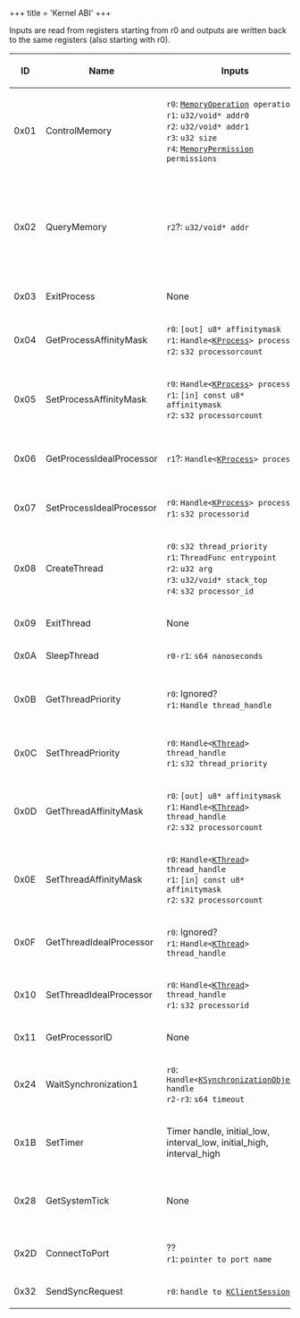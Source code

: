 +++
title = 'Kernel ABI'
+++

Inputs are read from registers starting from r0 and outputs are written
back to the same registers (also starting with r0).

<table>
<thead>
<tr class="header">
<th><p>ID</p></th>
<th><p>Name</p></th>
<th><p>Inputs</p></th>
<th><p>Outputs</p></th>
</tr>
</thead>
<tbody>
<tr class="odd">
<td><p>0x01</p></td>
<td><p>ControlMemory</p></td>
<td><p><code>r0</code>: <a href="Memory_Management#enum_MemoryOperation"
title="wikilink"><code>MemoryOperation</code></a><code> operation</code><br />
<code>r1</code>: <code>u32/void* addr0</code><br />
<code>r2</code>: <code>u32/void* addr1</code><br />
<code>r3</code>: <code>u32 size</code><br />
<code>r4</code>: <a href="Memory_Management#enum_MemoryPermission"
title="wikilink"><code>MemoryPermission</code></a><code> permissions</code></p></td>
<td><p><code>r0</code>: <code>Result</code><br />
<code>r1</code>: <code>u32/void* addr_out</code></p></td>
</tr>
<tr class="even">
<td><p>0x02</p></td>
<td><p>QueryMemory</p></td>
<td><p><code>r2</code>?: <code>u32/void* addr</code></p></td>
<td><p><code>r0</code>: <code>Result</code><br />
<code>r1</code>: <code>u32 base_process_virtual_address</code><br />
<code>r2</code>: <code>u32 size</code><br />
<code>r3</code>: <a href="Memory_Management#enum_MemoryPermission"
title="wikilink"><code>MemoryPermission</code></a><code> permission</code><br />
<code>r4</code>: <a href="Memory_Management#enum_MemoryState"
title="wikilink"><code>MemoryState</code></a><code> state</code><br />
<code>r5</code>: <a href="Memory_Management#enum_PageFlags"
title="wikilink"><code>PageFlags</code></a><code> page_flags</code></p></td>
</tr>
<tr class="odd">
<td><p>0x03</p></td>
<td><p>ExitProcess</p></td>
<td><p>None</p></td>
<td><p>None, doesn't return</p></td>
</tr>
<tr class="even">
<td><p>0x04</p></td>
<td><p>GetProcessAffinityMask</p></td>
<td><p><code>r0</code>: <code>[out] u8* affinitymask</code><br />
<code>r1</code>: <code>Handle&lt;</code><a href="KProcess"
title="wikilink"><code>KProcess</code></a><code>&gt; process</code><br />
<code>r2</code>: <code>s32 processorcount</code></p></td>
<td><p><code>r0</code>: <code>Result</code></p></td>
</tr>
<tr class="odd">
<td><p>0x05</p></td>
<td><p>SetProcessAffinityMask</p></td>
<td><p><code>r0</code>: <code>Handle&lt;</code><a href="KProcess"
title="wikilink"><code>KProcess</code></a><code>&gt; process</code><br />
<code>r1</code>: <code>[in] const u8* affinitymask</code><br />
<code>r2</code>: <code>s32 processorcount</code></p></td>
<td><p><code>r0</code>: <code>Result</code></p></td>
</tr>
<tr class="even">
<td><p>0x06</p></td>
<td><p>GetProcessIdealProcessor</p></td>
<td><p><code>r1</code>?: <code>Handle&lt;</code><a href="KProcess"
title="wikilink"><code>KProcess</code></a><code>&gt; process</code></p></td>
<td><p><code>r0</code>: <code>Result</code><br />
<code>r1</code>: <code>s32 processorid</code><br />
<code>r2</code>: Clobbered?</p></td>
</tr>
<tr class="odd">
<td><p>0x07</p></td>
<td><p>SetProcessIdealProcessor</p></td>
<td><p><code>r0</code>: <code>Handle&lt;</code><a href="KProcess"
title="wikilink"><code>KProcess</code></a><code>&gt; process</code><br />
<code>r1</code>: <code>s32 processorid</code></p></td>
<td><p><code>r0</code>: <code>Result</code><br />
</p></td>
</tr>
<tr class="even">
<td><p>0x08</p></td>
<td><p>CreateThread</p></td>
<td><p><code>r0</code>: <code>s32 thread_priority</code><br />
<code>r1</code>: <code>ThreadFunc entrypoint</code><br />
<code>r2</code>: <code>u32 arg</code><br />
<code>r3</code>: <code>u32/void* stack_top</code><br />
<code>r4</code>: <code>s32 processor_id</code></p></td>
<td><p><code>r0</code>: <code>Result</code><br />
<code>r1</code>: <code>Handle&lt;</code><a href="KThread"
title="wikilink"><code>KThread</code></a><code>&gt; thread_handle</code></p></td>
</tr>
<tr class="odd">
<td><p>0x09</p></td>
<td><p>ExitThread</p></td>
<td><p>None</p></td>
<td><p>None, doesn't return</p></td>
</tr>
<tr class="even">
<td><p>0x0A</p></td>
<td><p>SleepThread</p></td>
<td><p><code>r0-r1</code>: <code>s64 nanoseconds</code></p></td>
<td><p>None</p></td>
</tr>
<tr class="odd">
<td><p>0x0B</p></td>
<td><p>GetThreadPriority</p></td>
<td><p><code>r0</code>: Ignored?<br />
<code>r1</code>: <code>Handle thread_handle</code></p></td>
<td><p><code>r0</code>: <code>Result</code><br />
<code>r1</code>: <code>s32 thread_priority</code><br />
<code>r2</code>: Clobbered?</p></td>
</tr>
<tr class="even">
<td><p>0x0C</p></td>
<td><p>SetThreadPriority</p></td>
<td><p><code>r0</code>: <code>Handle&lt;</code><a href="KThread"
title="wikilink"><code>KThread</code></a><code>&gt; thread_handle</code><br />
<code>r1</code>: <code>s32 thread_priority</code></p></td>
<td><p><code>r0</code>: <code>Result</code></p></td>
</tr>
<tr class="odd">
<td><p>0x0D</p></td>
<td><p>GetThreadAffinityMask</p></td>
<td><p><code>r0</code>: <code>[out] u8* affinitymask</code><br />
<code>r1</code>: <code>Handle&lt;</code><a href="KThread"
title="wikilink"><code>KThread</code></a><code>&gt; thread_handle</code><br />
<code>r2</code>: <code>s32 processorcount</code></p></td>
<td><p><code>r0</code>: <code>Result</code></p></td>
</tr>
<tr class="even">
<td><p>0x0E</p></td>
<td><p>SetThreadAffinityMask</p></td>
<td><p><code>r0</code>: <code>Handle&lt;</code><a href="KThread"
title="wikilink"><code>KThread</code></a><code>&gt; thread_handle</code><br />
<code>r1</code>: <code>[in] const u8* affinitymask</code><br />
<code>r2</code>: <code>s32 processorcount</code></p></td>
<td><p><code>r0</code>: <code>Result</code></p></td>
</tr>
<tr class="odd">
<td><p>0x0F</p></td>
<td><p>GetThreadIdealProcessor</p></td>
<td><p><code>r0</code>: Ignored?<br />
<code>r1</code>: <code>Handle&lt;</code><a href="KThread"
title="wikilink"><code>KThread</code></a><code>&gt; thread_handle</code></p></td>
<td><p><code>r0</code>: <code>Result</code><br />
<code>r1</code>: <code>s32 processorid</code></p></td>
</tr>
<tr class="even">
<td><p>0x10</p></td>
<td><p>SetThreadIdealProcessor</p></td>
<td><p><code>r0</code>: <code>Handle&lt;</code><a href="KThread"
title="wikilink"><code>KThread</code></a><code>&gt; thread_handle</code><br />
<code>r1</code>: <code>s32 processorid</code></p></td>
<td><p><code>r0</code>: <code>Result</code></p></td>
</tr>
<tr class="odd">
<td><p>0x11</p></td>
<td><p>GetProcessorID</p></td>
<td><p>None</p></td>
<td><p><code>r0</code>: <code>s32 processorid</code></p></td>
</tr>
<tr class="even">
<td><p>0x24</p></td>
<td><p>WaitSynchronization1</p></td>
<td><p><code>r0</code>: <code>Handle&lt;</code><a
href="KSynchronizationObject"
title="wikilink"><code>KSynchronizationObject</code></a><code>&gt; handle</code><br />
<code>r2-r3</code>: <code>s64 timeout</code></p></td>
<td><p><code>r0</code>: <code>Result</code></p></td>
</tr>
<tr class="odd">
<td><p>0x1B</p></td>
<td><p>SetTimer</p></td>
<td><p>Timer handle, initial_low, interval_low, initial_high,
interval_high</p></td>
<td><p>Result</p></td>
</tr>
<tr class="even">
<td><p>0x28</p></td>
<td><p>GetSystemTick</p></td>
<td><p>None</p></td>
<td><p><code>r0</code>: <code>Low 32 bits of the tick count</code><br />
<code>r1</code>: <code>High 32 bits of the tick count</code></p></td>
</tr>
<tr class="odd">
<td><p>0x2D</p></td>
<td><p>ConnectToPort</p></td>
<td><p>??<br />
<code>r1</code>: <code>pointer to port name</code></p></td>
<td><p><code>r0</code>: <code>Result</code><br />
<code>r1</code>: <code>handle to </code><a href="KClientSession"
title="wikilink"><code>KClientSession</code></a></p></td>
</tr>
<tr class="even">
<td><p>0x32</p></td>
<td><p>SendSyncRequest</p></td>
<td><p><code>r0</code>: <code>handle to </code><a href="KClientSession"
title="wikilink"><code>KClientSession</code></a></p></td>
<td><p><code>r0</code>: <code>Result<code></p></td>
</tr>
</tbody>
</table>
